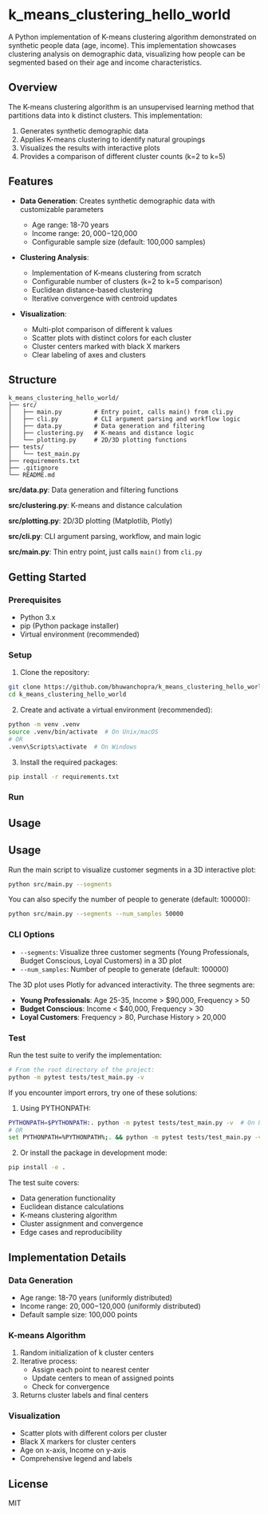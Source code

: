 # k_means_clustering_hello_world

A Python implementation of K-means clustering algorithm demonstrated on synthetic people data (age, income). This implementation showcases clustering analysis on demographic data, visualizing how people can be segmented based on their age and income characteristics.

## Overview

The K-means clustering algorithm is an unsupervised learning method that partitions data into k distinct clusters. This implementation:
1. Generates synthetic demographic data
2. Applies K-means clustering to identify natural groupings
3. Visualizes the results with interactive plots
4. Provides a comparison of different cluster counts (k=2 to k=5)

## Features

- **Data Generation**: Creates synthetic demographic data with customizable parameters
  - Age range: 18-70 years
  - Income range: $20,000-$120,000
  - Configurable sample size (default: 100,000 samples)

- **Clustering Analysis**: 
  - Implementation of K-means clustering from scratch
  - Configurable number of clusters (k=2 to k=5 comparison)
  - Euclidean distance-based clustering
  - Iterative convergence with centroid updates

- **Visualization**:
  - Multi-plot comparison of different k values
  - Scatter plots with distinct colors for each cluster
  - Cluster centers marked with black X markers
  - Clear labeling of axes and clusters

## Structure

```
k_means_clustering_hello_world/
├── src/
│   ├── main.py         # Entry point, calls main() from cli.py
│   ├── cli.py          # CLI argument parsing and workflow logic
│   ├── data.py         # Data generation and filtering
│   ├── clustering.py   # K-means and distance logic
│   └── plotting.py     # 2D/3D plotting functions
├── tests/
│   └── test_main.py
├── requirements.txt
├── .gitignore
└── README.md
```

**src/data.py**: Data generation and filtering functions

**src/clustering.py**: K-means and distance calculation

**src/plotting.py**: 2D/3D plotting (Matplotlib, Plotly)

**src/cli.py**: CLI argument parsing, workflow, and main logic

**src/main.py**: Thin entry point, just calls `main()` from `cli.py`

## Getting Started

### Prerequisites

- Python 3.x
- pip (Python package installer)
- Virtual environment (recommended)

### Setup

1. Clone the repository:
```sh
git clone https://github.com/bhuwanchopra/k_means_clustering_hello_world.git
cd k_means_clustering_hello_world
```

2. Create and activate a virtual environment (recommended):
```sh
python -m venv .venv
source .venv/bin/activate  # On Unix/macOS
# OR
.venv\Scripts\activate  # On Windows
```

3. Install the required packages:
```sh
pip install -r requirements.txt
```

### Run


## Usage


## Usage

Run the main script to visualize customer segments in a 3D interactive plot:

```sh
python src/main.py --segments
```

You can also specify the number of people to generate (default: 100000):

```sh
python src/main.py --segments --num_samples 50000
```

### CLI Options

- `--segments`: Visualize three customer segments (Young Professionals, Budget Conscious, Loyal Customers) in a 3D plot
- `--num_samples`: Number of people to generate (default: 100000)

The 3D plot uses Plotly for advanced interactivity. The three segments are:
- **Young Professionals**: Age 25-35, Income > $90,000, Frequency > 50
- **Budget Conscious**: Income < $40,000, Frequency > 30
- **Loyal Customers**: Frequency > 80, Purchase History > 20,000

### Test

Run the test suite to verify the implementation:
```sh
# From the root directory of the project:
python -m pytest tests/test_main.py -v
```

If you encounter import errors, try one of these solutions:

1. Using PYTHONPATH:
```sh
PYTHONPATH=$PYTHONPATH:. python -m pytest tests/test_main.py -v  # On Unix/macOS
# OR
set PYTHONPATH=%PYTHONPATH%;. && python -m pytest tests/test_main.py -v  # On Windows
```

2. Or install the package in development mode:
```sh
pip install -e .
```

The test suite covers:
- Data generation functionality
- Euclidean distance calculations
- K-means clustering algorithm
- Cluster assignment and convergence
- Edge cases and reproducibility

## Implementation Details

### Data Generation
- Age range: 18-70 years (uniformly distributed)
- Income range: $20,000-$120,000 (uniformly distributed)
- Default sample size: 100,000 points

### K-means Algorithm
1. Random initialization of k cluster centers
2. Iterative process:
   - Assign each point to nearest center
   - Update centers to mean of assigned points
   - Check for convergence
3. Returns cluster labels and final centers

### Visualization
- Scatter plots with different colors per cluster
- Black X markers for cluster centers
- Age on x-axis, Income on y-axis
- Comprehensive legend and labels

## License

MIT